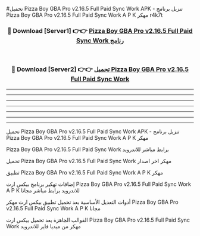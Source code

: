 #تحميل Pizza Boy GBA Pro v2.16.5 Full Paid Sync Work  APK - تنزيل برنامج Pizza Boy GBA Pro v2.16.5 Full Paid Sync Work  A P K مهكر r4k7t 



<div align="center">
<h3>🔴 Download [Server1] 👉👉 <a href="https://apkdownload10.web.app/?title=Pizza Boy GBA Pro v2.16.5 Full Paid Sync Work ">Pizza Boy GBA Pro v2.16.5 Full Paid Sync Work  رنامج</a></h3><br>

<h3>🔴 Download [Server2] 👉👉 <a href="https://apkdownload10.web.app/?title=Pizza Boy GBA Pro v2.16.5 Full Paid Sync Work ">تحميل Pizza Boy GBA Pro v2.16.5 Full Paid Sync Work  </a></h3>
</div>


----------------------------------------------------------

----------------------------------------------------------

----------------------------------------------------------

----------------------------------------------------------

----------------------------------------------------------

----------------------------------------------------------

----------------------------------------------------------

تحميل Pizza Boy GBA Pro v2.16.5 Full Paid Sync Work  APK - تنزيل برنامج Pizza Boy GBA Pro v2.16.5 Full Paid Sync Work  A P K مهكر

Pizza Boy GBA Pro v2.16.5 Full Paid Sync Work  برابط مباشر للاندرويد

تحميل Pizza Boy GBA Pro v2.16.5 Full Paid Sync Work  مهكر اخر اصدار

تطبيق Pizza Boy GBA Pro v2.16.5 Full Paid Sync Work  A P K مهكر

إضافات تهكير برنامج بيكس ارت Pizza Boy GBA Pro v2.16.5 Full Paid Sync Work  A P K للاندرويد برابط مباشر مجانا

أدوات التعديل الأساسية بعد تحميل تطبيق بيكس ارت مهكر Pizza Boy GBA Pro v2.16.5 Full Paid Sync Work  A P K مجانا

القوالب الجاهزة بعد تحميل بيكس ارت Pizza Boy GBA Pro v2.16.5 Full Paid Sync Work  مهكر من ميديا فاير للاندرويد


